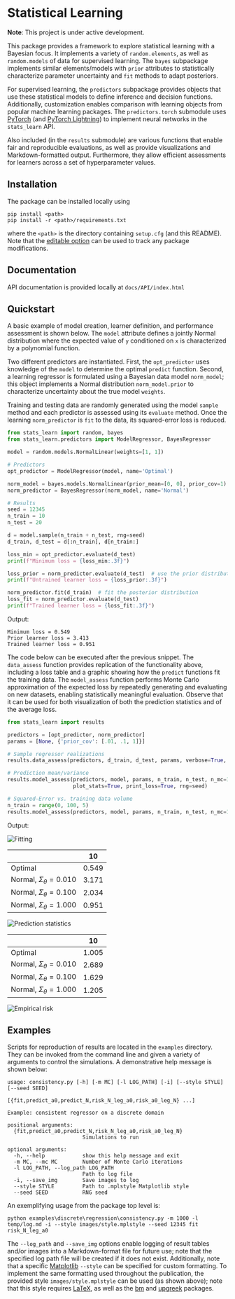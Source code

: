 # Statistical Learning
**Note**: This project is under active development.

This package provides a framework to explore statistical learning with a Bayesian focus. It implements a variety of 
`random.elements`, as well as `random.models` of data for supervised learning. The `bayes` subpackage 
implements similar elements/models with `prior` attributes to statistically characterize parameter uncertainty and 
`fit` methods to adapt posteriors. 

For supervised learning, the `predictors` subpackage provides objects that use these statistical models to define 
inference and decision functions. Additionally, customization enables comparison with learning objects from popular 
machine learning packages. The `predictors.torch` submodule uses [PyTorch](https://pytorch.org/)
(and [PyTorch Lightning](https://www.pytorchlightning.ai/)) to implement neural networks in the `stats_learn` API.

Also included (in the `results` submodule) are various functions that enable fair and reproducible evaluations, as 
well as provide visualizations and Markdown-formatted output. Furthermore, they allow efficient assessments for learners 
across a set of hyperparameter values.

## Installation
The package can be installed locally using
```
pip install <path>
pip install -r <path>/requirements.txt
```
where the `<path>` is the directory containing `setup.cfg` (and this README). Note that the
[editable option](https://pip.pypa.io/en/stable/cli/pip_install/) can be used to track any package modifications.

## Documentation
API documentation is provided locally at `docs/API/index.html`

## Quickstart
A basic example of model creation, learner definition, and performance assessment is shown below. The `model` 
attribute defines a jointly Normal distribution where the expected value of `y` conditioned on `x` is characterized 
by a polynomial function. 

Two different predictors are instantiated. First, the `opt_predictor` uses knowledge of the `model` to 
determine the optimal `predict` function. Second, a learning regressor is formulated using a Bayesian data 
model `norm_model`; this object implements a Normal distribution `norm_model.prior` to characterize uncertainty about 
the true model `weights`. 

Training and testing data are randomly generated using the model `sample` method and each predictor is assessed 
using its `evaluate` method. Once the learning `norm_predictor` is `fit` to the data, its squared-error loss is reduced.

```python
from stats_learn import random, bayes
from stats_learn.predictors import ModelRegressor, BayesRegressor

model = random.models.NormalLinear(weights=[1, 1])

# Predictors
opt_predictor = ModelRegressor(model, name='Optimal')

norm_model = bayes.models.NormalLinear(prior_mean=[0, 0], prior_cov=1)
norm_predictor = BayesRegressor(norm_model, name='Normal')

# Results
seed = 12345
n_train = 10
n_test = 20

d = model.sample(n_train + n_test, rng=seed)
d_train, d_test = d[:n_train], d[n_train:]

loss_min = opt_predictor.evaluate(d_test)
print(f"Minimum loss = {loss_min:.3f}")

loss_prior = norm_predictor.evaluate(d_test)  # use the prior distribution
print(f"Untrained learner loss = {loss_prior:.3f}")

norm_predictor.fit(d_train)  # fit the posterior distribution
loss_fit = norm_predictor.evaluate(d_test)
print(f"Trained learner loss = {loss_fit:.3f}")
```

Output:
```
Minimum loss = 0.549
Prior learner loss = 3.413
Trained learner loss = 0.951
```

The code below can be executed after the previous snippet. The `data_assess` function provides replication of the 
functionality above, including a loss table and a graphic showing how the `predict` functions fit the training data. 
The `model_assess` function performs Monte Carlo approximation of the expected loss by repeatedly generating and 
evaluating on new datasets, enabling statistically meaningful evaluation. Observe that it can be used for both 
visualization of both the prediction statistics and of the average loss.

```python
from stats_learn import results

predictors = [opt_predictor, norm_predictor]
params = [None, {'prior_cov': [.01, .1, 1]}]

# Sample regressor realizations
results.data_assess(predictors, d_train, d_test, params, verbose=True, plot_fit=True)

# Prediction mean/variance
results.model_assess(predictors, model, params, n_train, n_test, n_mc=10, stats=('mean', 'std'), verbose=True,
                     plot_stats=True, print_loss=True, rng=seed)

# Squared-Error vs. training data volume
n_train = range(0, 100, 5)
results.model_assess(predictors, model, params, n_train, n_test, n_mc=10, verbose=True, plot_loss=True, rng=seed)
```

Output:

![Fitting](images/ex_basic_fit.png)

|                                 |    10 |
|---------------------------------|-------|
| Optimal                         | 0.549 |
| Normal, $\Sigma_\theta = 0.010$ | 3.171 |
| Normal, $\Sigma_\theta = 0.100$ | 2.034 |
| Normal, $\Sigma_\theta = 1.000$ | 0.951 |

![Prediction statistics](images/ex_basic_stats.png)

|                                 |    10 |
|---------------------------------|-------|
| Optimal                         | 1.005 |
| Normal, $\Sigma_\theta = 0.010$ | 2.689 |
| Normal, $\Sigma_\theta = 0.100$ | 1.629 |
| Normal, $\Sigma_\theta = 1.000$ | 1.205 |

![Empirical risk](images/ex_basic_loss.png)

## Examples
Scripts for reproduction of results are located in the `examples` directory. They can be invoked from the
command line and given a variety of arguments to control the simulations. A demonstrative help message is shown below:
```
usage: consistency.py [-h] [-m MC] [-l LOG_PATH] [-i] [--style STYLE] [--seed SEED]
                      [{fit,predict_a0,predict_N,risk_N_leg_a0,risk_a0_leg_N} ...]

Example: consistent regressor on a discrete domain

positional arguments:
  {fit,predict_a0,predict_N,risk_N_leg_a0,risk_a0_leg_N}
                        Simulations to run

optional arguments:
  -h, --help            show this help message and exit
  -m MC, --mc MC        Number of Monte Carlo iterations
  -l LOG_PATH, --log_path LOG_PATH
                        Path to log file
  -i, --save_img        Save images to log
  --style STYLE         Path to .mplstyle Matplotlib style
  --seed SEED           RNG seed

```
An exemplifying usage from the package top level is:
```commandline
python examples\discrete\regression\consistency.py -m 1000 -l temp/log.md -i --style images/style.mplstyle --seed 12345 fit risk_N_leg_a0
```

The `--log_path` and `--save_img` options enable logging of result tables and/or images into a Markdown-format file 
for future use; note that the specified log path file will be created if it does not exist. Additionally, note that 
a specific [Matplotlib](https://matplotlib.org/) `--style` can be specified for custom formatting. To implement the 
same formatting used throughout the publication, the provided style `images/style.mplstyle` can be used (as shown 
above); note that this style requires [LaTeX](https://www.latex-project.org/), as well as the
[bm](https://www.ctan.org/pkg/bm) and [upgreek](https://www.ctan.org/pkg/upgreek) packages.
